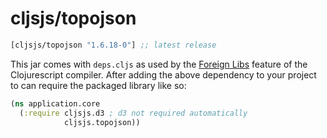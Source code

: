 # cljsjs/topojson

[](dependency)
```clojure
[cljsjs/topojson "1.6.18-0"] ;; latest release
```
[](/dependency)

This jar comes with `deps.cljs` as used by the [Foreign Libs][flibs] feature
of the Clojurescript compiler. After adding the above dependency to your project
to can require the packaged library like so:

```clojure
(ns application.core
  (:require cljsjs.d3 ; d3 not required automatically
            cljsjs.topojson))
```

[flibs]: https://github.com/clojure/clojurescript/wiki/Foreign-Dependencies

